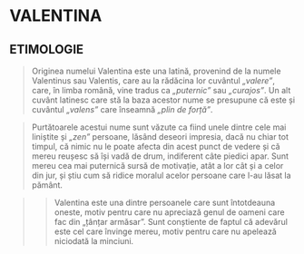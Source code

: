 # **VALENTINA**

## ETIMOLOGIE

> Originea numelui Valentina este una latină, provenind de la numele Valentinus sau Valentis, care au la rădăcina lor cuvântul *„valere”*, care, în limba română, vine tradus ca *„puternic”* sau *„curajos”*. Un alt cuvânt latinesc care stă la baza acestor nume se presupune că este și cuvântul *„valens”* care înseamnă *„plin de forță”*.

> Purtătoarele acestui nume sunt văzute ca fiind unele dintre cele mai liniștite și *„zen”* persoane, lăsând deseori impresia, dacă nu chiar tot timpul, că nimic nu le poate afecta din acest punct de vedere și că mereu reușesc să își vadă de drum, indiferent câte piedici apar. Sunt mereu cea mai puternică sursă de motivație, atât a lor cât și a celor din jur, și știu cum să ridice moralul acelor persoane care l-au lăsat la pământ.

>> Valentina este una dintre persoanele care sunt întotdeauna oneste, motiv pentru care nu apreciază genul de oameni care fac din „țânțar armăsar”. Sunt conștiente de faptul că adevărul este cel care învinge mereu, motiv pentru care nu apelează niciodată la minciuni.